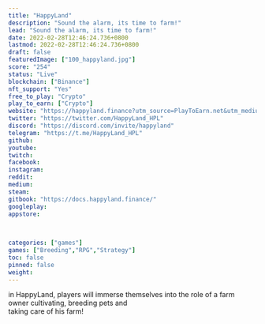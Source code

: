 ```yaml
---
title: "HappyLand"
description: "Sound the alarm, its time to farm!"
lead: "Sound the alarm, its time to farm!"
date: 2022-02-28T12:46:24.736+0800
lastmod: 2022-02-28T12:46:24.736+0800
draft: false
featuredImage: ["100_happyland.jpg"]
score: "254"
status: "Live"
blockchain: ["Binance"]
nft_support: "Yes"
free_to_play: "Crypto"
play_to_earn: ["Crypto"]
website: "https://happyland.finance?utm_source=PlayToEarn.net&utm_medium=organic&utm_campaign=gamepage"
twitter: "https://twitter.com/HappyLand_HPL"
discord: "https://discord.com/invite/happyland"
telegram: "https://t.me/HappyLand_HPL"
github: 
youtube: 
twitch: 
facebook: 
instagram: 
reddit: 
medium: 
steam: 
gitbook: "https://docs.happyland.finance/"
googleplay: 
appstore: 

  
    
categories: ["games"]
games: ["Breeding","RPG","Strategy"]
toc: false
pinned: false
weight: 
---
```

in HappyLand, players will immerse themselves into the role of a farm owner cultivating, breeding pets and<br> taking care of his farm!